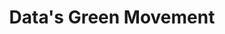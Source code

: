 ---
title: Data's Green Movement
menu:
  sidebar:
    name: Data's Green Movement
    identifier: data-green-movement
    weight: 300
---